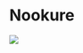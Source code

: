 # Nookure

[](https://i.imgur.com/K3cCWMH.png)
![](https://komarev.com/ghpvc/?username=XYZCommunity&color=blueviolet)
